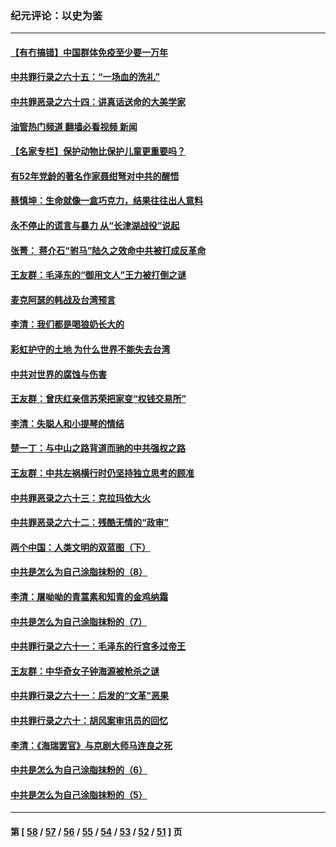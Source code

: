 ### 纪元评论：以史为鉴
---
#### [【有冇搞错】中国群体免疫至少要一万年](../../pages/nsc1028/n13516675.md?01230330) 
#### [中共罪行录之六十五：“一场血的洗礼”](../../pages/nsc1028/n13517785.md?01230330) 
#### [中共罪恶录之六十四：讲真话送命的大美学家](../../pages/nsc1028/n13512932.md?01230330) 
#### [油管热门频道 翻墙必看视频 新闻](ok?01230330)
#### [【名家专栏】保护动物比保护儿童更重要吗？](../../pages/nsc1028/n13506846.md?01230330) 
#### [有52年党龄的著名作家聂绀弩对中共的醒悟](../../pages/nsc1028/n13508154.md?01230330) 
#### [蔡慎坤：生命就像一盒巧克力，结果往往出人意料](../../pages/nsc1028/n13497991.md?01230330) 
#### [永不停止的谎言与暴力 从“长津湖战役”说起](../../pages/nsc1028/n13494094.md?01230330) 
#### [张菁： 蒋介石“驸马”陆久之效命中共被打成反革命](../../pages/nsc1028/n13495439.md?01230330) 
#### [王友群：毛泽东的“御用文人”王力被打倒之谜](../../pages/nsc1028/n13493098.md?01230330) 
#### [麦克阿瑟的韩战及台湾预言](../../pages/nsc1028/n13479197.md?01230330) 
#### [李清：我们都是喝狼奶长大的](../../pages/nsc1028/n13471478.md?01230330) 
#### [彩虹护守的土地 为什么世界不能失去台湾](../../pages/nsc1028/n13476849.md?01230330) 
#### [中共对世界的腐蚀与伤害](../../pages/nsc1028/n13463833.md?01230330) 
#### [王友群：曾庆红亲信苏荣把家变“权钱交易所”](../../pages/nsc1028/n13463003.md?01230330) 
#### [李清：失聪人和小提琴的情结](../../pages/nsc1028/n13459280.md?01230330) 
#### [楚一丁：与中山之路背道而驰的中共强权之路](../../pages/nsc1028/n13437270.md?01230330) 
#### [王友群：中共左祸横行时仍坚持独立思考的顾准](../../pages/nsc1028/n13444722.md?01230330) 
#### [中共罪恶录之六十三：克拉玛依大火](../../pages/nsc1028/n13443384.md?01230330) 
#### [中共罪恶录之六十二：残酷无情的“政审”](../../pages/nsc1028/n13435894.md?01230330) 
#### [两个中国：人类文明的双蓝图（下）](../../pages/nsc1028/n13423132.md?01230330) 
#### [中共是怎么为自己涂脂抹粉的（8）](../../pages/nsc1028/n13432247.md?01230330) 
#### [李清：屠呦呦的青蒿素和知青的金鸡纳霜](../../pages/nsc1028/n13426884.md?01230330) 
#### [中共是怎么为自己涂脂抹粉的（7）](../../pages/nsc1028/n13431085.md?01230330) 
#### [中共罪行录之六十一：毛泽东的行宫多过帝王](../../pages/nsc1028/n13430849.md?01230330) 
#### [王友群：中华奇女子钟海源被枪杀之谜](../../pages/nsc1028/n13430555.md?01230330) 
#### [中共罪行录之六十一：后发的“文革”恶果](../../pages/nsc1028/n13426672.md?01230330) 
#### [中共罪行录之六十：胡风案审讯员的回忆](../../pages/nsc1028/n13423954.md?01230330) 
#### [李清：《海瑞罢官》与京剧大师马连良之死](../../pages/nsc1028/n13412316.md?01230330) 
#### [中共是怎么为自己涂脂抹粉的（6）](../../pages/nsc1028/n13412021.md?01230330) 
#### [中共是怎么为自己涂脂抹粉的（5）](../../pages/nsc1028/n13405477.md?01230330) 

---
#### 第 [ [58](./58.md?01230330) / [57](./57.md?01230330) / [56](./56.md?01230330) / [55](./55.md?01230330) / [54](./54.md?01230330) / [53](./53.md?01230330) / [52](./52.md?01230330) / [51](./51.md?01230330) ] 页
